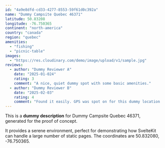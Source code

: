```yaml
---
id: "4a9e8dfd-cd33-4277-8553-59f61d0c392a"
name: "Dummy Campsite Quebec 46371"
latitude: 50.83208
longitude: -76.750365
continent: "north-america"
country: "canada"
region: "quebec"
amenities:
  - "fishing"
  - "picnic-table"
images:
  - "https://res.cloudinary.com/demo/image/upload/v1/sample.jpg"
reviews:
  - author: "Dummy Reviewer A"
    date: "2025-01-024"
    rating: 3
    comment: "A nice, quiet dummy spot with some basic amenities."
  - author: "Dummy Reviewer B"
    date: "2025-02-03"
    rating: 4
    comment: "Found it easily. GPS was spot on for this dummy location."
---
```


This is a **dummy description** for Dummy Campsite Quebec 46371, generated for the proof of concept.

It provides a serene environment, perfect for demonstrating how SvelteKit can handle a large number of static pages. The coordinates are 50.832080, -76.750365.
